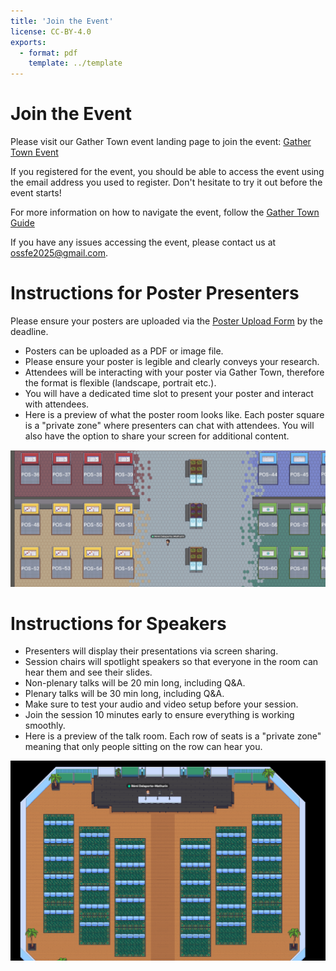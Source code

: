 ```yaml
---
title: 'Join the Event'
license: CC-BY-4.0
exports:
  - format: pdf
    template: ../template
---
```



# Join the Event
Please visit our Gather Town event landing page to join the event: [Gather Town Event](https://app.gather.town/events/TUHZmJy7THyTSP8i-wnq)

If you registered for the event, you should be able to access the event using the email address you used to register. Don't hesitate to try it out before the event starts!

For more information on how to navigate the event, follow the [Gather Town Guide](https://www.gather.town/blog/guide-getting-started)

If you have any issues accessing the event, please contact us at ossfe2025@gmail.com.

# Instructions for Poster Presenters
Please ensure your posters are uploaded via the [Poster Upload Form](https://docs.google.com/forms/d/e/1FAIpQLSf5_5PSGzNpqzf3_94BiCKq6oCzspHyRRpwkgmHTe9oflFH0Q/viewform?usp=header) by the deadline.


 - Posters can be uploaded as a PDF or image file.
 - Please ensure your poster is legible and clearly conveys your research.
 - Attendees will be interacting with your poster via Gather Town, therefore the format is flexible (landscape, portrait etc.).
 - You will have a dedicated time slot to present your poster and interact with attendees.
 - Here is a preview of what the poster room looks like. Each poster square is a "private zone" where presenters can chat with attendees. You will also have the option to share your screen for additional content.

![poster_room_preview](assets/poster-room-preview.png)

# Instructions for Speakers
 - Presenters will display their presentations via screen sharing.
 - Session chairs will spotlight speakers so that everyone in the room can hear them and see their slides.
 - Non-plenary talks will be 20 min long, including Q&A.
 - Plenary talks will be 30 min long, including Q&A.
 - Make sure to test your audio and video setup before your session.
 - Join the session 10 minutes early to ensure everything is working smoothly.
 - Here is a preview of the talk room. Each row of seats is a "private zone" meaning that only people sitting on the row can hear you.

![poster_room_preview](assets/talk-room-preview.png)
